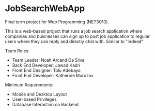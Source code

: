 # JobSearchWebApp
Final term project for Web Programming (NET3010).

This is a web-based project that runs a job search application where companies and buisnesses can sign up to post job application to regular users where they can reply and directly chat with. Similar to "indeed"

Team Roles:
  - Team Leader:        Noah Arcand Da Silva
  - Back End Developer: Jawad Kadri
  - Front End Designer: Tolu Adebayo
  - Front End Developer: Katherine Morozov

 Minimum Requirements:
  - Mobile and Desktop Layout
  - User-based Privileges
  - Database Interaction on Backend
